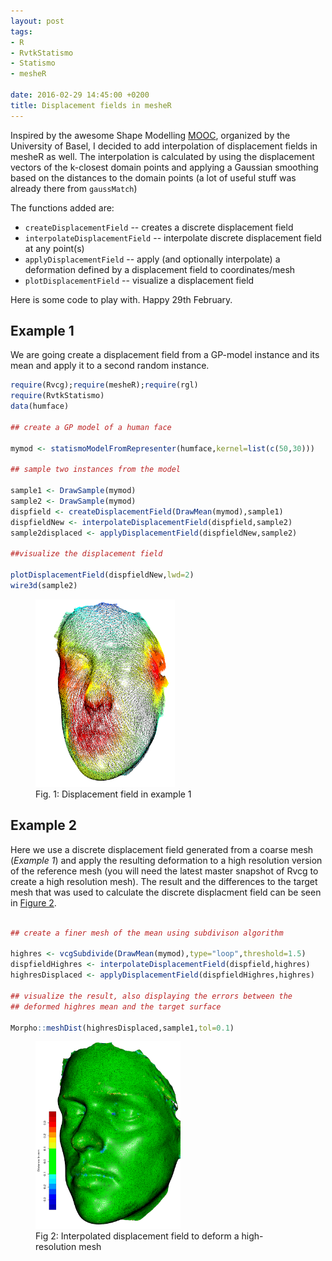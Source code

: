 ```yaml
---
layout: post
tags: 
- R 
- RvtkStatismo
- Statismo
- mesheR

date: 2016-02-29 14:45:00 +0200
title: Displacement fields in mesheR
---
```


Inspired by the awesome Shape Modelling [MOOC](https://www.futurelearn.com/courses/statistical-shape-modelling/), organized by the University of Basel, I decided to add interpolation of displacement fields in mesheR as well. The interpolation is calculated by using the displacement vectors of the k-closest domain points and applying a Gaussian smoothing based on the distances to the domain points (a lot of useful stuff was already there from ```gaussMatch```)

The functions added are:

* ```createDisplacementField``` -- creates a discrete displacement field
* ```interpolateDisplacementField``` -- interpolate discrete displacement field at any point(s)
* ```applyDisplacementField``` -- apply (and optionally interpolate) a deformation defined by a displacement field to coordinates/mesh
* ```plotDisplacementField``` -- visualize a displacement field

Here is some code to play with. Happy 29th February.


## Example 1

We are going create a displacement field from a GP-model instance and its mean and apply it to a second random instance.


```r
require(Rvcg);require(mesheR);require(rgl)
require(RvtkStatismo)
data(humface)

## create a GP model of a human face

mymod <- statismoModelFromRepresenter(humface,kernel=list(c(50,30)))

## sample two instances from the model

sample1 <- DrawSample(mymod)
sample2 <- DrawSample(mymod)
dispfield <- createDisplacementField(DrawMean(mymod),sample1)
dispfieldNew <- interpolateDisplacementField(dispfield,sample2)
sample2displaced <- applyDisplacementField(dispfieldNew,sample2)

##visualize the displacement field

plotDisplacementField(dispfieldNew,lwd=2)
wire3d(sample2)

```

<a id="Fig1"></a>
<figure class="center">
    <img rel="zoom" src="/resources/images/dispfield0.png" alt="example 1" height="300" >    
    <figcaption>Fig. 1: Displacement field in example 1</figcaption>

</figure> 


## Example 2

Here we use a discrete displacement field generated from a coarse mesh (*Example 1*) and apply the resulting deformation to a high resolution version of the reference mesh (you will need the latest master snapshot of Rvcg to create a high resolution mesh). The result and the differences to the target mesh that was used to calculate the discrete displacment field can be seen in <a href="#Fig2">Figure 2</a>. 

```r

## create a finer mesh of the mean using subdivison algorithm

highres <- vcgSubdivide(DrawMean(mymod),type="loop",threshold=1.5)
dispfieldHighres <- interpolateDisplacementField(dispfield,highres)
highresDisplaced <- applyDisplacementField(dispfieldHighres,highres)

## visualize the result, also displaying the errors between the
## deformed highres mean and the target surface

Morpho::meshDist(highresDisplaced,sample1,tol=0.1)
```
<a id="Fig2"></a>
<figure class="center">
    <img rel="zoom" src="/resources/images/dispfield_fine.png" alt="initial state" height="300" > 
    <figcaption>Fig 2: Interpolated displacement field to deform a high-resolution mesh</figcaption>
</figure> 

